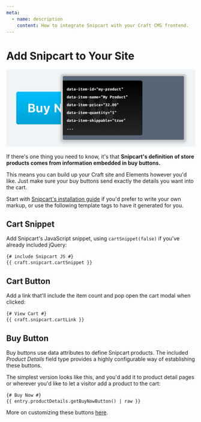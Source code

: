 ```yaml
---
meta:
  - name: description
    content: How to integrate Snipcart with your Craft CMS frontend.
---
```


# Add Snipcart to Your Site

![](../../resources/buy-buttons.png)

If there's one thing you need to know, it's that **Snipcart's definition of store products comes from information embedded in buy buttons.**

This means you can build up your Craft site and Elements however you'd like. Just make sure your buy buttons send exactly the details you want into the cart.

Start with [Snipcart's installation guide](https://docs.snipcart.com/v2/) if you'd prefer to write your own markup, or use the following template tags to have it generated for you.

## Cart Snippet

Add Snipcart's JavaScript snippet, using `cartSnippet(false)` if you've already included jQuery:

```twig
{# include Snipcart JS #}
{{ craft.snipcart.cartSnippet }}
```

## Cart Button

Add a link that'll include the item count and pop open the cart modal when clicked:

```twig
{# View Cart #}
{{ craft.snipcart.cartLink }}
```

## Buy Button

Buy buttons use data attributes to define Snipcart products. The included _Product Details_ field type provides a highly configurable way of establishing these buttons.

The simplest version looks like this, and you'd add it to product detail pages or wherever you'd like to let a visitor add a product to the cart:

```twig
{# Buy Now #}
{{ entry.productDetails.getBuyNowButton() | raw }}
```

More on customizing these buttons [here](/templating/fields.md).